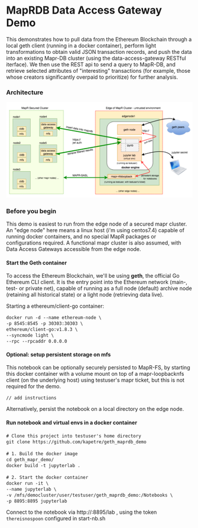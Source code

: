 # MapRDB Data Access Gateway Demo
This demonstrates how to pull data from the Ethereum Blockchain through a local geth client (running in a docker container), perform light transformations to obtain valid JSON transaction records, and push the data into an existing Mapr-DB cluster (using the data-access-gateway RESTful iterface). We then use the REST api to send a query to MapR-DB, and retrieve selected attributes of "interesting" transactions (for example, those whose creators significantly overpaid to prioritize) for further analysis.

### Architecture
<img src="geth_maprdb_architecgture.png" width="800">

### Before you begin
This demo is easiest to run from the edge node of a secured mapr cluster. An "edge node" here means a linux host (i'm using centos7.4) capable of running docker containers, and no special MapR packages or configurations required. A functional mapr cluster is also assumed, with Data Access Gateways accessible from the edge node. 


#### Start the Geth container
To access the Ethereum Blockchain, we'll be using **geth**, the official Go Ethereum CLI client. It is the entry point into the Ethereum network (main-, test- or private net), capable of running as a full node (default) archive node (retaining all historical state) or a light node (retrieving data live).

Starting a ethereum/client-go container:
```
docker run -d --name ethereum-node \
-p 8545:8545 -p 30303:30303 \
ethereum/client-go:v1.8.3 \
--syncmode light \
--rpc --rpcaddr 0.0.0.0
```

#### Optional: setup persistent storage on mfs
This notebook can be optionally securely persisted to MapR-FS, by starting this docker container with a volume mount on top of a mapr-loopbacknfs client (on the underlying host) using testuser's mapr ticket, but this is not required for the demo.
```
// add instructions 
```
Alternatively, persist the notebook on a local directory on the edge node. 

#### Run notebook and virtual envs in a docker container
```
# Clone this project into testuser's home directory
git clone https://github.com/kapetre/geth_maprdb_demo

# 1. Build the docker image
cd geth_mapr_demo/
docker build -t jupyterlab .

# 2. Start the docker container
docker run -it \
--name jupyterlab \
-v /mfs/democluster/user/testuser/geth_maprdb_demo:/Notebooks \
-p 8895:8895 jupyterlab 
```
Connect to the notebook via http://<yourhost>:8895/lab , using the token `thereisnospoon` configured in start-nb.sh
